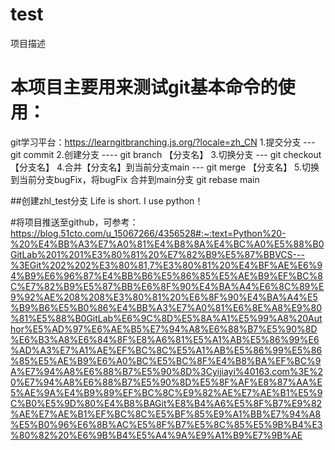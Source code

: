 # test
项目描述

# 本项目主要用来测试git基本命令的使用：
git学习平台：https://learngitbranching.js.org/?locale=zh_CN
1.提交分支 ---    git commit
2.创建分支 ----  git branch 【分支名】
3.切换分支 ---  git checkout 【分支名】
4.合并【分支名】到当前分支main  --- git merge 【分支名】
5.切换到当前分支bugFix，将bugFix 合并到main分支  git rebase main


##创建zhl_test分支
Life is short. I use python！

#将项目推送至github，可参考：
https://blog.51cto.com/u_15067266/4356528#:~:text=Python%20-%20%E4%BB%A3%E7%A0%81%E4%B8%8A%E4%BC%A0%E5%88%B0GitLab%201%201%E3%80%81%20%E7%82%B9%E5%87%BBVCS---%3EGit%202%202%E3%80%81,7%E3%80%81%20%E4%BF%AE%E6%94%B9%E6%96%87%E4%BB%B6%E5%86%85%E5%AE%B9%EF%BC%8C%E7%82%B9%E5%87%BB%E6%8F%90%E4%BA%A4%E6%8C%89%E9%92%AE%208%208%E3%80%81%20%E6%8F%90%E4%BA%A4%E5%B9%B6%E5%B0%86%E4%BB%A3%E7%A0%81%E6%8E%A8%E9%80%81%E5%88%B0GitLab%E6%9C%8D%E5%8A%A1%E5%99%A8%20Author%E5%AD%97%E6%AE%B5%E7%94%A8%E6%88%B7%E5%90%8D%E6%B3%A8%E6%84%8F%E8%A6%81%E5%A1%AB%E5%86%99%E6%AD%A3%E7%A1%AE%EF%BC%8C%E5%A1%AB%E5%86%99%E5%86%85%E5%AE%B9%E6%A0%BC%E5%BC%8F%E4%B8%BA%EF%BC%9A%E7%94%A8%E6%88%B7%E5%90%8D%3Cyijiayi%40163.com%3E%20%E7%94%A8%E6%88%B7%E5%90%8D%E5%8F%AF%E8%87%AA%E5%AE%9A%E4%B9%89%EF%BC%8C%E9%82%AE%E7%AE%B1%E5%9C%B0%E5%9D%80%E4%B8%BAGit%E8%B4%A6%E5%8F%B7%E9%82%AE%E7%AE%B1%EF%BC%8C%E5%BF%85%E9%A1%BB%E7%94%A8%E5%B0%96%E6%8B%AC%E5%8F%B7%E5%8C%85%E5%9B%B4%E3%80%82%20%E6%9B%B4%E5%A4%9A%E9%A1%B9%E7%9B%AE